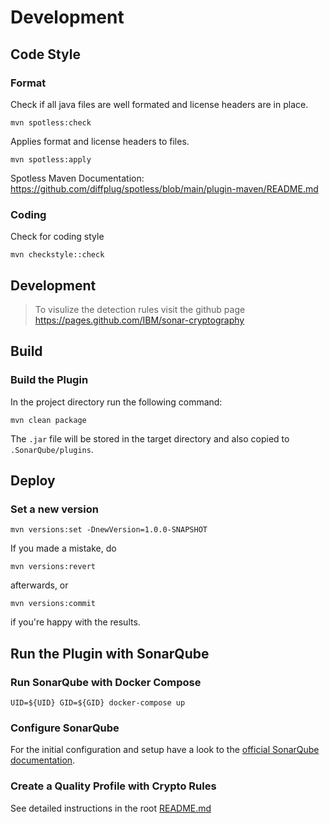 # Development

## Code Style

### Format 

Check if all java files are well formated and license headers are in place.
```shell
mvn spotless:check
```
Applies format and license headers to files.
```shell
mvn spotless:apply
```

Spotless Maven Documentation: https://github.com/diffplug/spotless/blob/main/plugin-maven/README.md

### Coding

Check for coding style
```shell
mvn checkstyle::check
```

## Development

> To visulize the detection rules visit the github page https://pages.github.com/IBM/sonar-cryptography

## Build

### Build the Plugin

In the project directory run the following command:
```shell
mvn clean package
```
The `.jar` file will be stored in the target directory and also copied to 
`.SonarQube/plugins`.

## Deploy

### Set a new version

```shell
mvn versions:set -DnewVersion=1.0.0-SNAPSHOT
```
If you made a mistake, do

```shell
mvn versions:revert
```

afterwards, or

```shell
mvn versions:commit
```

if you're happy with the results.

## Run the Plugin with SonarQube

### Run SonarQube with Docker Compose

```shell
UID=${UID} GID=${GID} docker-compose up
```

### Configure SonarQube

For the initial configuration and setup have a look to the [official SonarQube documentation](https://docs.sonarqube.org/latest/try-out-sonarqube/).

### Create a Quality Profile with Crypto Rules

See detailed instructions in the root [README.md](./README.md#create-a-quality-profile-with-crypto-rules)
